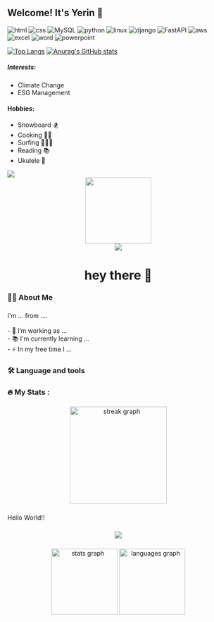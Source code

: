 ## Welcome! It's Yerin 🔆


![html](https://img.shields.io/badge/HTML5-E34F26?style=for-the-badge&logo=html5&logoColor=white) ![css](https://img.shields.io/badge/CSS-239120?&style=for-the-badge&logo=css3&logoColor=white) 
![MySQL](https://img.shields.io/badge/mysql-%2300f.svg?style=for-the-badge&logo=mysql&logoColor=white) ![python](https://img.shields.io/badge/Python-14354C?style=for-the-badge&logo=python&logoColor=white) ![linux](https://img.shields.io/badge/Linux-FCC624?style=for-the-badge&logo=linux&logoColor=black)	![django](https://img.shields.io/badge/Django-092E20?style=for-the-badge&logo=django&logoColor=white)  ![FastAPI](https://img.shields.io/badge/FastAPI-009688?style=for-the-badge&logo=fastapi&logoColor=white) ![aws](https://img.shields.io/badge/Amazon_AWS-232F3E?style=for-the-badge&logo=amazon-aws&logoColor=white) ![excel](https://img.shields.io/badge/Microsoft_Excel-217346?style=for-the-badge&logo=microsoft-excel&logoColor=white) ![word](https://img.shields.io/badge/Microsoft_Word-2B579A?style=for-the-badge&logo=microsoft-word&logoColor=white) ![powerpoint](https://img.shields.io/badge/Microsoft_PowerPoint-B7472A?style=for-the-badge&logo=microsoft-powerpoint&logoColor=white) 


[![Top Langs](https://github-readme-stats.vercel.app/api/top-langs/?username=yerin1562)](https://github.com/yerin1562/yerin1562) [![Anurag's GitHub stats](https://github-readme-stats.vercel.app/api?username=yerin1562)](https://github.com/yerin1562/yerin1562)




##### Interests: 
- Climate Change
- ESG Management

#### Hobbies:
- Snowboard 🏂
- Cooking 🥙🍻
- Surfing 🏄🏻‍♀️
- Reading 📚
- Ukulele 🎵




<img src="https://img.shields.io/badge/Python-3DDC84?style=flat-square&logo=Python&logoColor=blue&fontColor=yellow"/>


<div align="center">
  <img height="150" src="https://camo.githubusercontent.com/62da68eb62b1e5f175f7d1f0191dd89a653d7908feb22d37d4a0ab07365d6791/68747470733a2f2f6d656469612e67697068792e636f6d2f6d656469612f4d3967624264396e6244724f5475314d71782f67697068792e676966"  />
</div>


<div align="center">
  <img src="https://visitor-badge.laobi.icu/badge?page_id=yerin1562.yerin1562&"  />
</div>

###

<h1 align="center">hey there 👋</h1>

###

<h3 align="left">👩‍💻  About Me</h3>

###

<p align="left">I'm ... from ....<br><br>- 🔭 I’m working as ...<br>- 📚 I'm currently learning ...<br>- ⚡ In my free time I ...</p>

###

<h3 align="left">🛠 Language and tools</h3>

###

<h3 align="left">🔥   My Stats :</h3>

###

<div align="center">
  <img src="https://streak-stats.demolab.com?user=yerin1562&locale=en&mode=daily&theme=dark&hide_border=false&border_radius=5&order=3" height="220" alt="streak graph"  />
</div>

###

<p align="left">Hello World!!</p>

###

<div align="center">
  <img src="https://profile-counter.glitch.me/yerin1562/count.svg?"  />
</div>

###

<div align="center">
  <img src="https://github-readme-stats.vercel.app/api?username=yerin1562&hide_title=false&hide_rank=false&show_icons=true&include_all_commits=true&count_private=true&disable_animations=false&theme=dracula&locale=en&hide_border=false&order=1" height="150" alt="stats graph"  />
  <img src="https://github-readme-stats.vercel.app/api/top-langs?username=yerin1562&locale=en&hide_title=false&layout=compact&card_width=320&langs_count=5&theme=dracula&hide_border=false&order=2" height="150" alt="languages graph"  />
</div>

###

